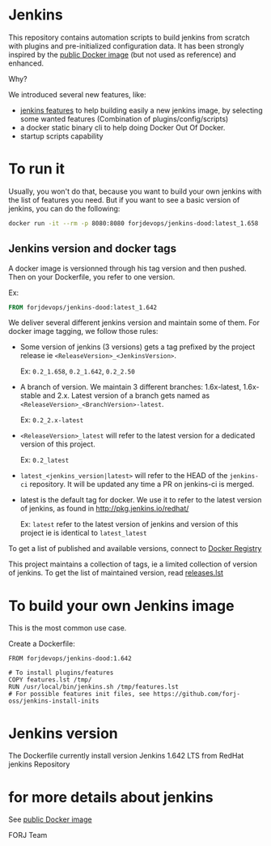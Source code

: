 # Jenkins

This repository contains automation scripts to build jenkins from scratch with plugins and pre-initialized configuration data.
It has been strongly inspired by the [public Docker image](https://hub.docker.com/r/library/jenkins/) (but not used as reference) and enhanced.

Why?

We introduced several new features, like:
- [jenkins features](https://github.com/forj-oss/jenkins-install-inits) to help building easily a new jenkins image, by selecting some wanted features (Combination of plugins/config/scripts)
- a docker static binary cli to help doing Docker Out Of Docker.
- startup scripts capability

# To run it

Usually, you won't do that, because you want to build your own jenkins with the list of features you need. But if you want to see a basic version of jenkins, you can do the following:

```bash
docker run -it --rm -p 8080:8080 forjdevops/jenkins-dood:latest_1.658
```

## Jenkins version and docker tags

A docker image is versionned through his tag version and then pushed. Then on your Dockerfile, you refer to one version.

Ex:

```Dockerfile
FROM forjdevops/jenkins-dood:latest_1.642
```

We deliver several different jenkins version and maintain some of them.
For docker image tagging, we follow those rules:
- Some version of jenkins (3 versions) gets a tag prefixed by
  the project release ie `<ReleaseVersion>_<JenkinsVersion>`.

  Ex: `0.2_1.658`, `0.2_1.642`, `0.2_2.50`

- A branch of version. We maintain 3 different branches: 1.6x-latest, 1.6x-stable and 2.x.
  Latest version of a branch gets named as `<ReleaseVersion>_<BranchVersion>-latest`.

  Ex: `0.2_2.x-latest`

- `<ReleaseVersion>_latest` will refer to the latest version for a dedicated version of this project.

  Ex: `0.2_latest`

- `latest_<jenkins_version|latest>` will refer to the HEAD of the `jenkins-ci` repository. It will be updated any time a PR on jenkins-ci is merged.

- latest is the default tag for docker. We use it to refer to the latest version of jenkins, as found in http://pkg.jenkins.io/redhat/

  Ex: `latest` refer to the latest version of jenkins and version of this project ie is identical to `latest_latest`


To get a list of published and available versions, connect to [Docker Registry](https://hub.dockercom/forjdevops/jenkins-dood/tags)

This project maintains a collection of tags, ie a limited collection of version of jenkins. To get the list of maintained version, read [releases.lst](releases.lst)

# To build your own Jenkins image

This is the most common use case.

Create a Dockerfile:

    FROM forjdevops/jenkins-dood:1.642

    # To install plugins/features
    COPY features.lst /tmp/
    RUN /usr/local/bin/jenkins.sh /tmp/features.lst
    # For possible features init files, see https://github.com/forj-oss/jenkins-install-inits

# Jenkins version

The Dockerfile currently install version Jenkins 1.642 LTS from RedHat jenkins Repository

# for more details about jenkins
 See [public Docker image](https://hub.docker.com/r/library/jenkins/)

FORJ Team

